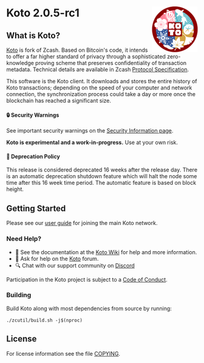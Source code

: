 Koto 2.0.5-rc1
<img align="right" width="120" height="120" src="doc/imgs/logo.png">
===========

What is Koto?
--------------

[Koto](https://ko-to.org/) is fork of Zcash.
Based on Bitcoin's code, it intends to offer a far higher standard of privacy
through a sophisticated zero-knowledge proving scheme that preserves
confidentiality of transaction metadata. Technical details are available
in Zcash [Protocol Specification](https://github.com/zcash/zips/raw/master/protocol/protocol.pdf).

This software is the Koto client. It downloads and stores the entire history
of Koto transactions; depending on the speed of your computer and network
connection, the synchronization process could take a day or more once the
blockchain has reached a significant size.

<!--
<p align="center">
  <img src="doc/imgs/zcashd_screen.gif" height="500">
</p>
-->

#### :lock: Security Warnings

See important security warnings on the
[Security Information page](https://z.cash/support/security/).

**Koto is experimental and a work-in-progress.** Use at your own risk.

####  :ledger: Deprecation Policy

This release is considered deprecated 16 weeks after the release day. There
is an automatic deprecation shutdown feature which will halt the node some
time after this 16 week time period. The automatic feature is based on block
height.

## Getting Started

Please see our [user guide](https://github.com/KotoDevelopers/docs/wiki) for joining the main Koto network.

### Need Help?

* :blue_book: See the documentation at the [Koto Wiki](https://github.com/KotoDevelopers/docs/wiki)
  for help and more information.
* :incoming_envelope: Ask for help on the [Koto](https://discourse.ko-to.org/) forum.
* :mag: Chat with our support community on [Discord](https://discord.gg/HmsTDww)

Participation in the Koto project is subject to a
[Code of Conduct](code_of_conduct.md).

### Building

Build Koto along with most dependencies from source by running:

```
./zcutil/build.sh -j$(nproc)
```

License
-------

For license information see the file [COPYING](COPYING).
